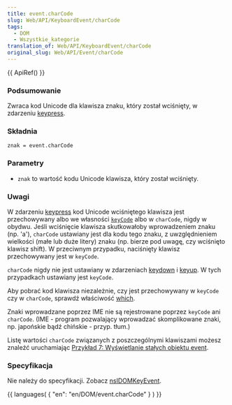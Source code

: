 ```yaml
---
title: event.charCode
slug: Web/API/KeyboardEvent/charCode
tags:
  - DOM
  - Wszystkie_kategorie
translation_of: Web/API/KeyboardEvent/charCode
original_slug: Web/API/Event/charCode
---
```

{{ ApiRef() }}

### Podsumowanie

Zwraca kod Unicode dla klawisza znaku, który został wciśnięty, w zdarzeniu [keypress](pl/DOM/element.onkeypress).

### Składnia

    znak = event.charCode

### Parametry

- `znak` to wartość kodu Unicode klawisza, który został wciśnięty.

### Uwagi

W zdarzeniu [keypress](pl/DOM/element.onkeypress) kod Unicode wciśniętego klawisza jest przechowywany albo we własności [`keyCode`](pl/DOM/event.keyCode) albo w `charCode`, nigdy w obydwu. Jeśli wciśnięcie klawisza skutkowałoby wprowadzeniem znaku (np. 'a'), `charCode` ustawiany jest dla kodu tego znaku, z uwzględnieniem wielkości (małe lub duże litery) znaku (np. bierze pod uwagę, czy wciśnięto klawisz shift). W przeciwnym przypadku, naciśnięty klawisz przechowywany jest w `keyCode`.

`charCode` nigdy nie jest ustawiany w zdarzeniach [keydown](pl/DOM/element.onkeydown) i [keyup](pl/DOM/element.onkeyup). W tych przypadkach ustawiany jest `keyCode`.

Aby pobrać kod klawisza niezależnie, czy jest przechowywany w `keyCode` czy w `charCode`, sprawdź właściwość [which](pl/DOM/event.which).

Znaki wprowadzane poprzez IME nie są rejestrowane poprzez `keyCode` ani `charCode`. (IME - program pozwalający wprowadzać skomplikowane znaki, np. japońskie bądź chińskie - przyp. tłum.)

Listę wartości `charCode` związanych z poszczególnymi klawiszami możesz znaleźć uruchamiając [Przykład 7: Wyświetlanie stałych obiektu event](pl/Dokumentacja_Gecko_DOM/Przyk%c5%82ady_u%c5%bcycia_DOM).

### Specyfikacja

Nie należy do specyfikacji. Zobacz [nsIDOMKeyEvent](pl/NsIDOMKeyEvent).

{{ languages( { "en": "en/DOM/event.charCode" } ) }}
